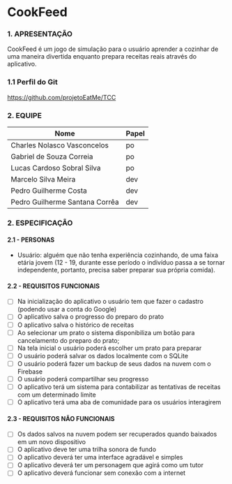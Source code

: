 # CookFeed

### 1. APRESENTAÇÃO
CookFeed é um jogo de simulação para o usuário aprender a cozinhar de uma maneira divertida enquanto prepara receitas reais através do aplicativo.

### 1.1 Perfil do Git
https://github.com/projetoEatMe/TCC

### 2. EQUIPE 
|Nome|Papel|
|--|--|
|Charles Nolasco Vasconcelos|po|
|Gabriel de Souza Correia|po|  
|Lucas Cardoso Sobral Silva|po|
|Marcelo Silva Meira|dev|  
|Pedro Guilherme Costa|dev|
|Pedro Guilherme Santana Corrêa|dev|


### 2. ESPECIFICAÇÃO 
#### 2.1 - PERSONAS 
- Usuário: alguém que não tenha experiência cozinhando, de uma faixa etária jovem (12 - 19, durante esse período o indivíduo passa a se tornar independente, portanto, precisa saber preparar sua própria comida).

#### 2.2 - REQUISITOS FUNCIONAIS

 - [ ] Na inicialização do aplicativo o usuário tem que  fazer o cadastro (podendo usar a conta do Google)
 - [ ] O aplicativo salva o progresso do preparo do prato
 - [ ] O aplicativo salva o histórico de receitas
 - [ ] Ao selecionar um prato o sistema disponibiliza um botão para cancelamento do preparo do prato;
 - [ ] Na tela inicial o usuário poderá escolher um prato para preparar
 - [ ] O usuário poderá salvar os dados localmente com o SQLite
 - [ ] O usuário poderá fazer um backup de seus dados na nuvem com o Firebase
 - [ ] O usuário poderá compartilhar seu progresso
 - [ ] O aplicativo terá um sistema para contabilizar as tentativas de receitas com um determinado limite
 - [ ] O aplicativo terá uma aba de comunidade para os usuários interagirem
  
#### 2.3 - REQUISITOS NÃO FUNCIONAIS
 - [ ] Os dados salvos na nuvem podem ser recuperados quando baixados em um novo dispositivo
 - [ ] O aplicativo deve ter uma trilha sonora de fundo
 - [ ] O aplicativo deverá ter uma interface agradável e simples
 - [ ] O aplicativo deverá ter um personagem que agirá como um tutor
 - [ ] O aplicativo deverá funcionar sem conexão com a internet
